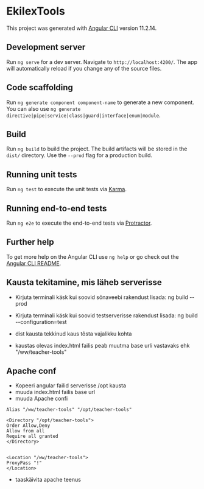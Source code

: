 # EkilexTools

This project was generated with [Angular CLI](https://github.com/angular/angular-cli) version 11.2.14.

## Development server

Run `ng serve` for a dev server. Navigate to `http://localhost:4200/`. The app will automatically reload if you change any of the source files.

## Code scaffolding

Run `ng generate component component-name` to generate a new component. You can also use `ng generate directive|pipe|service|class|guard|interface|enum|module`.

## Build

Run `ng build` to build the project. The build artifacts will be stored in the `dist/` directory. Use the `--prod` flag for a production build.

## Running unit tests

Run `ng test` to execute the unit tests via [Karma](https://karma-runner.github.io).

## Running end-to-end tests

Run `ng e2e` to execute the end-to-end tests via [Protractor](http://www.protractortest.org/).

## Further help

To get more help on the Angular CLI use `ng help` or go check out the [Angular CLI README](https://github.com/angular/angular-cli/blob/master/README.md).


## Kausta tekitamine, mis läheb serverisse

* Kirjuta terminali käsk kui soovid sõnaveebi rakendust lisada: ng build --prod

* Kirjuta terminali käsk kui soovid testserverisse rakendust lisada: ng build --configuration=test

* dist kausta tekkinud kaus tõsta vajalikku kohta

* kaustas olevas index.html failis peab muutma base urli vastavaks ehk  "/ww/teacher-tools"


## Apache conf
* Kopeeri angular failid serverisse /opt kausta
* muuda index.html failis base url
* muuda Apache confi

```
Alias "/ww/teacher-tools" "/opt/teacher-tools"

<Directory "/opt/teacher-tools">
Order Allow,Deny
Allow from all
Require all granted
</Directory>


<Location "/ww/teacher-tools">
ProxyPass "!"
</Location>
```

* taaskäivita apache teenus
